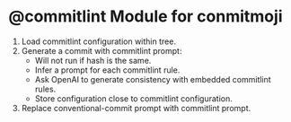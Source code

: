 # @commitlint Module for conmitmoji

1. Load commitlint configuration within tree.
2. Generate a commit with commitlint prompt:
   - Will not run if hash is the same.
   - Infer a prompt for each commitlint rule.
   - Ask OpenAI to generate consistency with embedded commitlint rules.
   - Store configuration close to commitlint configuration.
3. Replace conventional-commit prompt with commitlint prompt.
